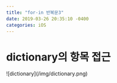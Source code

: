 ```yaml
---
title: "for-in 반복문3"
date: 2019-03-26 20:35:10 -0400
categories: iOS
---
```

<h1>dictionary의 항목 접근</h1>
![dictionary](/img/dictionary.png)
